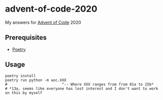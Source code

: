# advent-of-code-2020

My answers for [Advent of Code](https://adventofcode.com/) 2020

## Prerequisites

* [Poetry](https://python-poetry.org/)

## Usage

```
poetry install
poetry run python -m aoc.XXX
#                         ^-- Where XXX ranges from from 01a to 25b*
# *13a, seems like everyone has lost interest and I don't want to work on this by myself
```
